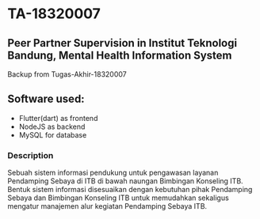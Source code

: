 # TA-18320007
## Peer Partner Supervision in Institut Teknologi Bandung, Mental Health Information System
 Backup from Tugas-Akhir-18320007

## Software used:
- Flutter(dart) as frontend
- NodeJS as backend
- MySQL for database

### Description
Sebuah sistem informasi pendukung untuk pengawasan layanan Pendamping Sebaya di ITB di bawah naungan Bimbingan Konseling ITB.
Bentuk sistem informasi disesuaikan dengan kebutuhan pihak Pendamping Sebaya dan Bimbingan Konseling ITB untuk memudahkan sekaligus mengatur manajemen alur kegiatan Pendamping Sebaya ITB.

